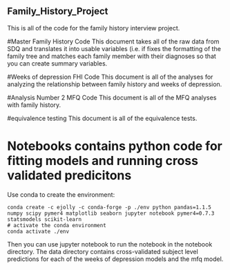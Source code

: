 ## Family_History_Project
This is all of the code for the family history interview project. 

#Master Family History Code
This document takes all of the raw data from SDQ and translates it into usable variables (i.e. if fixes the formatting of the family tree and matches each family member with their diagnoses so that you can create summary variables.

#Weeks of depression FHI Code
This document is all of the analyses for analyzing the relationship between family history and weeks of depression.

#Analysis Number 2 MFQ Code
This document is all of the MFQ analyses with family history.

#equivalence testing
This document is all of the equivalence tests. 

# Notebooks contains python code for fitting models and running cross validated predicitons

Use conda to create the environment:

```
conda create -c ejolly -c conda-forge -p ./env python pandas=1.1.5 numpy scipy pymer4 matplotlib seaborn jupyter notebook pymer4=0.7.3 statsmodels scikit-learn  
# activate the conda environment
conda activate ./env
```

Then you can use jupyter notebook to run the notebook in the notebook directory. The data directory contains cross-validated subject level predictions for each of the weeks of depression models and the mfq model. 